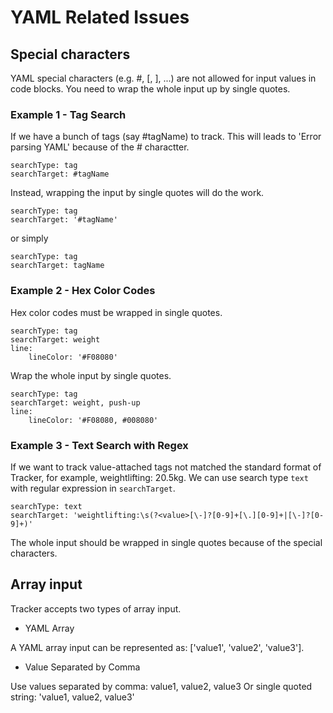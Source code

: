 # YAML Related Issues

## Special characters

YAML special characters (e.g. #, [, ], ...) are not allowed for input values in code blocks. You need to wrap the whole input up by single quotes.

### Example 1 - Tag Search
If we have a bunch of tags (say #tagName) to track.
This will leads to 'Error parsing YAML' because of the # charactter.
```
searchType: tag
searchTarget: #tagName
```

Instead, wrapping the input by single quotes will do the work.
```
searchType: tag
searchTarget: '#tagName'
```

or simply
```
searchType: tag
searchTarget: tagName
```

### Example 2 - Hex Color Codes

Hex color codes must be wrapped in single quotes.
```
searchType: tag
searchTarget: weight
line:
    lineColor: '#F08080'
```

Wrap the whole input by single quotes.
```
searchType: tag
searchTarget: weight, push-up
line:
    lineColor: '#F08080, #008080'
```

### Example 3 - Text Search with Regex

If we want to track value-attached tags not matched the standard format of Tracker, for example, weightlifting: 20.5kg. We can use search type `text` with regular expression in `searchTarget`.
```
searchType: text
searchTarget: 'weightlifting:\s(?<value>[\-]?[0-9]+[\.][0-9]+|[\-]?[0-9]+)'
```
The whole input should be wrapped in single quotes because of the special characters.

## Array input
Tracker accepts two types of array input.

- YAML Array

A YAML array input can be represented as: ['value1', 'value2', 'value3']. 

- Value Separated by Comma

Use values separated by comma: value1, value2, value3
Or single quoted string: 'value1, value2, value3'

